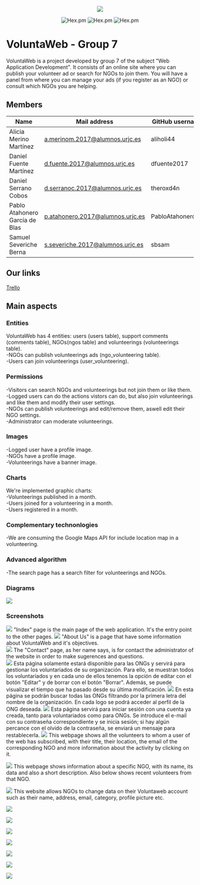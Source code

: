 <p align="center"><img src="https://i.ibb.co/ZgJ26q7/logo.png"></p>

<p align="center">
<img alt="Hex.pm" src="https://img.shields.io/badge/DAW-7-orange">
<img alt="Hex.pm" src="https://img.shields.io/badge/Members-5-blue">
<img alt="Hex.pm" src="https://img.shields.io/hexpm/l/plug?color=red">
</p>


# VoluntaWeb - Group 7 
VoluntaWeb is a project developed by group 7 of the subject "Web Application Development". It consists of an online site where you can publish your volunteer ad or search for NGOs to join them. You will have a panel from where you can manage your ads (if you register as an NGO) or consult which NGOs you are helping.

## Members
| Name | Mail address | GitHub username|
|--------|--------|------------|
|Alicia Merino Martínez| a.merinom.2017@alumnos.urjc.es| aliholi44 |
|Daniel Fuente Martínez| d.fuente.2017@alumnos.urjc.es | dfuente2017 |
|Daniel Serrano Cobos| d.serranoc.2017@alumnos.urjc.es | theroxd4n |
|Pablo Atahonero García de Blas| p.atahonero.2017@alumnos.urjc.es | PabloAtahoneroGB |
|Samuel Severiche Berna | s.severiche.2017@alumnos.urjc.es | sbsam |

  
## Our links
[Trello](https://trello.com/b/nNVdsRsp)

## Main aspects
### Entities
VoluntaWeb has 4 entities: users (users table), support comments (comments table), NGOs(ngos table) and volunteerings (volunteerings table).  
-NGOs can publish volunteerings ads (ngo_volunteering table).  
-Users can join volunteerings (user_volunteering).  
### Permissions
-Visitors can search NGOs and volunteerings but not join them or like them.  
-Logged users can do the actions vistors can do, but also join volunteerings and like them and modify their user settings.  
-NGOs can publish volunteerings and edit/remove them, aswell edit their NGO settings.  
-Administrator can moderate volunteerings.  
### Images
-Logged user have a profile image.  
-NGOs have a profile image.  
-Volunteerings have a banner image.  
### Charts
We're implemented graphic charts:  
-Volunteerings published in a month.  
-Users joined for a volunteering in a month.  
-Users registered in a month.  
### Complementary technonlogies
-We are consuming the Google Maps API for include location map in a volunteering.
### Advanced algorithm
-The search page has a search filter for volunteerings and NGOs.
### Diagrams
<img src="./diagrams/NavigationDiagram.svg">  

### Screenshots
![](./screenshots/index.PNG)
"Index" page is the main page of the web application. It's the entry point to the other pages.
![](./screenshots/about-us.PNG)
"About Us" is a page that have some information about VoluntaWeb and it's objectives.  
![](./screenshots/contacto.PNG)
The "Contact" page, as her name says, is for contact the administrator of the website in order to make sugerences and questions.  
![](./screenshots/gestion-voluntariados.PNG)
Esta página solamente estará disponible para las ONGs y servirá para gestionar los voluntariados de su organización. Para ello, se muestran todos los voluntariados y en cada uno de ellos tenemos la opción de editar con el botón "Editar" y de borrar con el botón "Borrar". Además, se puede visualizar el tiempo que ha pasado desde su última modificación.
![](./screenshots/lista-ongs.PNG)
En esta página se podrán buscar todas las ONGs filtrando por la primera letra del nombre de la organización. En cada logo se podrá acceder al perfil de la ONG deseada.
![](./screenshots/login.PNG)
 Esta página servirá para iniciar sesión con una cuenta ya creada, tanto para voluntariados como para ONGs. Se introduce el e-mail con su contraseña correspondiente y se inicia sesión; si hay algún percance con el olvido de la contraseña, se enviará un mensaje para restablecerla.
![](./screenshots/my-volunteerings.PNG)
This webpage shows all the volunteers to whom a user of the web has subscribed, with their title, their location, the email of the corresponding NGO and more information about the activity by clicking on it.
 
![](./screenshots/ong.PNG)
This webpage shows information about a specific NGO, with its name, its data and also a short description. Also below shows recent volunteers from that NGO.

![](./screenshots/ong-settings.PNG)
This website allows NGOs to change data on their Voluntaweb account such as their name, address, email, category, profile picture etc.
  
![](./screenshots/register.PNG)
  
![](./screenshots/registroONG.PNG)

![](./screenshots/registroVoluntarios.PNG)

![](./screenshots/resultados.PNG)
  
![](./screenshots/submit-ad.PNG)

![](./screenshots/user-settings.PNG)

![](./screenshots/voluntariado.PNG)
 

